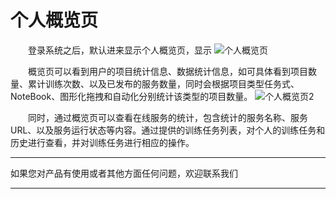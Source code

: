 # 个人概览页

　　登录系统之后，默认进来显示个人概览页，显示
![个人概览页](../../../../image/AI-and-Machine-Learning/NeuFoundry/8.1.4/8.1.4.1/1.png"个人概览页")

　　概览页可以看到用户的项目统计信息、数据统计信息，如可具体看到项目数量、累计训练次数、以及已发布的服务数量，同时会根据项目类型任务式、NoteBook、图形化拖拽和自动化分别统计该类型的项目数量。
![个人概览页2](../../../../image/AI-and-Machine-Learning/NeuFoundry/8.1.4/8.1.4.1/2.png"个人概览页2")

　　同时，通过概览页可以查看在线服务的统计，包含统计的服务名称、服务URL、以及服务运行状态等内容。通过提供的训练任务列表，对个人的训练任务和历史进行查看，并对训练任务进行相应的操作。

---

如果您对产品有使用或者其他方面任何问题，欢迎联系我们

---